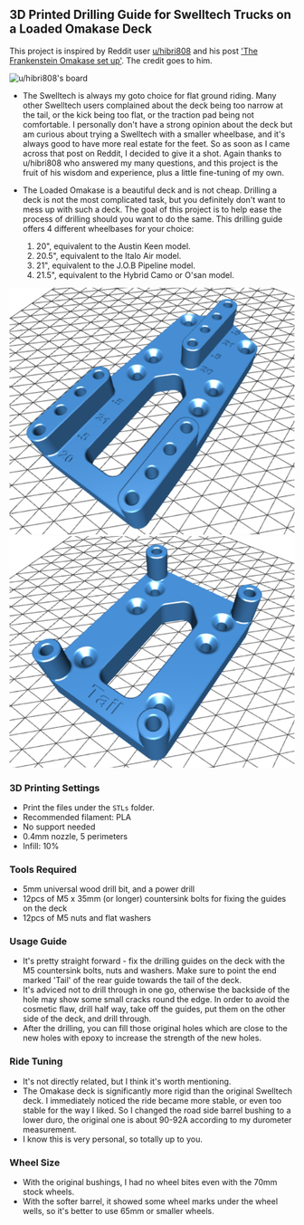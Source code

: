 ## 3D Printed Drilling Guide for Swelltech Trucks on a Loaded Omakase Deck

This project is inspired by Reddit user [u/hibri808](https://www.reddit.com/user/hibri808/) and his post ['The Frankenstein Omakase set up'](https://www.reddit.com/r/surfskate/comments/wh47w9/the_frankenstein_omakase_set_up/).  The credit goes to him.

![u/hibri808's board](https://preview.redd.it/pr8el15y5yf91.jpg?width=960&crop=smart&auto=webp&s=cc77650a795f973a9071d486941262f13e161712)

* The Swelltech is always my goto choice for flat ground riding.  Many other Swelltech users complained about the deck being too narrow at the tail, or the kick being too flat, or the traction pad being not comfortable.
I personally don't have a strong opinion about the deck but am curious about trying a Swelltech with a smaller wheelbase, and it's always good to have more real estate for the feet.
So as soon as I came across that post on Reddit, I decided to give it a shot.  Again thanks to u/hibri808 who answered my many questions, and this project is the fruit of his wisdom and experience, plus a little fine-tuning of my own.

* The Loaded Omakase is a beautiful deck and is not cheap.  Drilling a deck is not the most complicated task, but you definitely don't want to mess up with such a deck.
The goal of this project is to help ease the process of drilling should you want to do the same.  This drilling guide offers 4 different wheelbases for your choice:
  1. 20", equivalent to the Austin Keen model.
  2. 20.5", equivalent to the Italo Air model.
  3. 21", equivalent to the J.O.B Pipeline model.
  4. 21.5", equivalent to the Hybrid Camo or O'san model.
  
![front guide](./pic/front.png)
![rear guide](./pic/rear.png)
 
 ### 3D Printing Settings
 * Print the files under the `STLs` folder.
 * Recommended filament: PLA
 * No support needed
 * 0.4mm nozzle, 5 perimeters
 * Infill: 10%
 
 ### Tools Required
 * 5mm universal wood drill bit, and a power drill
 * 12pcs of M5 x 35mm (or longer) countersink bolts for fixing the guides on the deck
 * 12pcs of M5 nuts and flat washers
 
 ### Usage Guide
 * It's pretty straight forward - fix the drilling guides on the deck with the M5 countersink bolts, nuts and washers.
 Make sure to point the end marked 'Tail' of the rear guide towards the tail of the deck.
 * It's adviced not to drill through in one go, otherwise the backside of the hole may show some small cracks round the edge.
 In order to avoid the cosmetic flaw, drill half way, take off the guides, put them on the other side of the deck, and drill through.
 * After the drilling, you can fill those original holes which are close to the new holes with epoxy to increase the strength of the new holes.
 
 ### Ride Tuning
 * It's not directly related, but I think it's worth mentioning.
 * The Omakase deck is significantly more rigid than the original Swelltech deck.  I immediately noticed the ride became more stable, or even too stable for the way I liked.
 So I changed the road side barrel bushing to a lower duro, the original one is about 90-92A according to my durometer measurement.
 * I know this is very personal, so totally up to you.
 
 ### Wheel Size
 * With the original bushings, I had no wheel bites even with the 70mm stock wheels.
 * With the softer barrel, it showed some wheel marks under the wheel wells, so it's better to use 65mm or smaller wheels.
